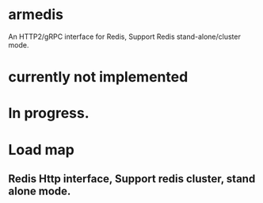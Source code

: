 # armedis
An HTTP2/gRPC interface for Redis, Support Redis stand-alone/cluster mode.

# currently not implemented
# In progress.

# Load map
## Redis Http interface, Support redis cluster, stand alone mode.